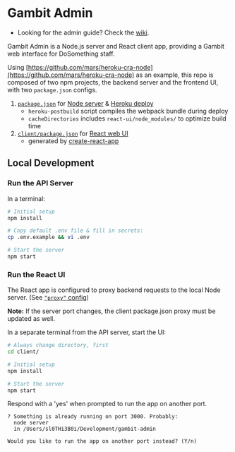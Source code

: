 # Gambit Admin

* Looking for the admin guide? Check the [wiki](https://github.com/dosomething/gambit-admin/wiki).

Gambit Admin is a Node.js server and React client app, providing a Gambit web interface for DoSomething staff.

Using [https://github.com/mars/heroku-cra-node](https://github.com/mars/heroku-cra-node) as an example, this repo is composed of two npm projects, the backend server and the frontend UI, with two `package.json` configs.

  1. [`package.json`](package.json) for [Node server](server.js) & [Heroku deploy](https://devcenter.heroku.com/categories/deployment)
      * `heroku-postbuild` script compiles the webpack bundle during deploy
      * `cacheDirectories` includes `react-ui/node_modules/` to optimize build time
  2. [`client/package.json`](client/package.json) for [React web UI](react-ui/)
      * generated by [create-react-app](https://github.com/facebookincubator/create-react-app)

## Local Development

### Run the API Server

In a terminal:

```bash
# Initial setup
npm install

# Copy default .env file & fill in secrets:
cp .env.example && vi .env

# Start the server
npm start
```


### Run the React UI

The React app is configured to proxy backend requests to the local Node server. (See [`"proxy"` config](client/package.json))

**Note:** If the server port changes, the client package.json proxy must be updated as well.

In a separate terminal from the API server, start the UI:

```bash
# Always change directory, first
cd client/

# Initial setup
npm install

# Start the server
npm start
```

Respond with a 'yes' when prompted to run the app on another port.
```
? Something is already running on port 3000. Probably:
  node server
  in /Users/sl0THi3B0i/Development/gambit-admin

Would you like to run the app on another port instead? (Y/n) 
```
